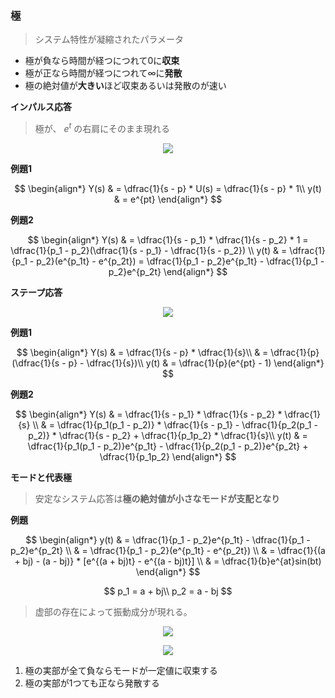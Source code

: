 ### 極
> システム特性が凝縮されたパラメータ

- 極が負なら時間が経つにつれて0に**収束**
- 極が正なら時間が経つにつれて∞に**発散**
- 極の絶対値が**大きい**ほど収束あるいは発散のが速い

**インパルス応答**
> 極が、 $e^t$ の右肩にそのまま現れる

<p align="center">
    <img src="https://controlabo.com/wp-content/uploads/2022/12/pole_vs_impulse-1.png"/>
</p>

**例題1**

$$
  \begin{align*}
    Y(s) & = \dfrac{1}{s - p} * U(s) = \dfrac{1}{s - p} * 1\\
    y(t) & = e^{pt}
  \end{align*}
$$

**例題2**

$$
  \begin{align*}
     Y(s) & = \dfrac{1}{s - p_1} * \dfrac{1}{s - p_2} * 1 = \dfrac{1}{p_1 - p_2}(\dfrac{1}{s - p_1} - \dfrac{1}{s - p_2}) \\
     y(t) & = \dfrac{1}{p_1 - p_2}(e^{p_1t} - e^{p_2t}) = \dfrac{1}{p_1 - p_2}e^{p_1t} - \dfrac{1}{p_1 - p_2}e^{p_2t}
  \end{align*}
$$


**ステープ応答**

<p align="center">
    <img src="https://controlabo.com/wp-content/uploads/2022/12/pole_vs_step-1.png"/>
</p>

**例題1**

$$
  \begin{align*}
    Y(s) & = \dfrac{1}{s - p} * \dfrac{1}{s}\\
         & = \dfrac{1}{p}(\dfrac{1}{s - p} - \dfrac{1}{s})\\
    y(t) & = \dfrac{1}{p}(e^{pt} - 1)
  \end{align*}
$$

**例題2**

$$
  \begin{align*}
    Y(s) & = \dfrac{1}{s - p_1} * \dfrac{1}{s - p_2} * \dfrac{1}{s} \\
         & = \dfrac{1}{p_1(p_1 - p_2)} * \dfrac{1}{s - p_1} - \dfrac{1}{p_2(p_1 - p_2)} * \dfrac{1}{s - p_2} + \dfrac{1}{p_1p_2} * \dfrac{1}{s}\\
    y(t) & = \dfrac{1}{p_1(p_1 - p_2)}e^{p_1t} - \dfrac{1}{p_2(p_1 - p_2)}e^{p_2t} + \dfrac{1}{p_1p_2}
  \end{align*}
$$

**モードと代表極**
> 安定なシステム応答は**極の絶対値が小さなモードが支配となり**

**例題**

$$
  \begin{align*}
    y(t) & = \dfrac{1}{p_1 - p_2}e^{p_1t} - \dfrac{1}{p_1 - p_2}e^{p_2t} \\
         & = \dfrac{1}{p_1 - p_2}(e^{p_1t} - e^{p_2t}) \\
         & = \dfrac{1}{(a + bj) - (a - bj)} * [e^{(a + bj)t} - e^{(a - bj)t}] \\
         & = \dfrac{1}{b}e^{at}sin(bt)
  \end{align*}
$$

$$
  p_1 = a + bj\\
  p_2 = a - bj
$$

> 虚部の存在によって振動成分が現れる。

<p align="center">
    <img src="https://controlabo.com/wp-content/uploads/2022/12/pole_imaginary_mode.png"/>
</p>

<p align="center">
    <img src="https://controlabo.com/wp-content/uploads/2022/12/pole_mode_and_response.png"/>
</p>

1. 極の実部が全て負ならモードが一定値に収束する
2. 極の実部が1つても正なら発散する


